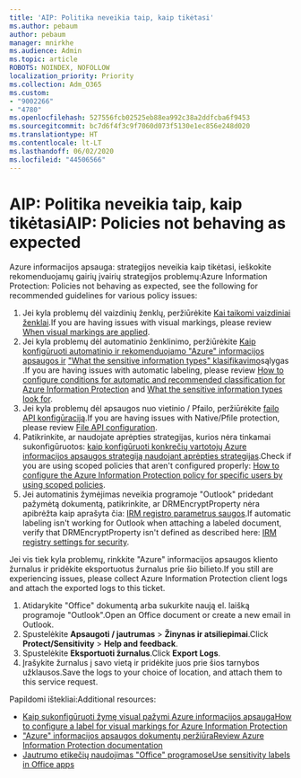 ```yaml
---
title: 'AIP: Politika neveikia taip, kaip tikėtasi'
ms.author: pebaum
author: pebaum
manager: mnirkhe
ms.audience: Admin
ms.topic: article
ROBOTS: NOINDEX, NOFOLLOW
localization_priority: Priority
ms.collection: Adm_O365
ms.custom:
- "9002266"
- "4780"
ms.openlocfilehash: 527556fcb02525eb88ea992c38a2ddfcba6f9453
ms.sourcegitcommit: bc7d6f4f3c9f7060d073f5130e1ec856e248d020
ms.translationtype: HT
ms.contentlocale: lt-LT
ms.lasthandoff: 06/02/2020
ms.locfileid: "44506566"
---
```

# <a name="aip-policies-not-behaving-as-expected"></a><span data-ttu-id="66ef2-102">AIP: Politika neveikia taip, kaip tikėtasi</span><span class="sxs-lookup"><span data-stu-id="66ef2-102">AIP: Policies not behaving as expected</span></span>

<span data-ttu-id="66ef2-103">Azure informacijos apsauga: strategijos neveikia kaip tikėtasi, ieškokite rekomenduojamų gairių įvairių strategijos problemų:</span><span class="sxs-lookup"><span data-stu-id="66ef2-103">Azure Information Protection: Policies not behaving as expected, see the following for recommended guidelines for various policy issues:</span></span>

1. <span data-ttu-id="66ef2-104">Jei kyla problemų dėl vaizdinių ženklų, peržiūrėkite [Kai taikomi vaizdiniai ženklai](https://docs.microsoft.com/azure/information-protection/configure-policy-markings#when-visual-markings-are-applied).</span><span class="sxs-lookup"><span data-stu-id="66ef2-104">If you are having issues with visual markings, please review [When visual markings are applied](https://docs.microsoft.com/azure/information-protection/configure-policy-markings#when-visual-markings-are-applied).</span></span>
2. <span data-ttu-id="66ef2-105">Jei kyla problemų dėl automatinio ženklinimo, peržiūrėkite [Kaip konfigūruoti automatinio ir rekomenduojamo "Azure" informacijos apsaugos ir](https://docs.microsoft.com/azure/information-protection/configure-policy-classification) ["What the sensitive information types" klasifikavimo](https://docs.microsoft.com/microsoft-365/compliance/sensitive-information-type-entity-definitions)sąlygas .</span><span class="sxs-lookup"><span data-stu-id="66ef2-105">If you are having issues with automatic labeling, please review [How to configure conditions for automatic and recommended classification for Azure Information Protection](https://docs.microsoft.com/azure/information-protection/configure-policy-classification) and [What the sensitive information types look for](https://docs.microsoft.com/microsoft-365/compliance/sensitive-information-type-entity-definitions).</span></span>
3. <span data-ttu-id="66ef2-106">Jei kyla problemų dėl apsaugos nuo vietinio / Pfailo, peržiūrėkite [failo API konfigūraciją](https://docs.microsoft.com/azure/information-protection/develop/file-api-configuration).</span><span class="sxs-lookup"><span data-stu-id="66ef2-106">If you are having issues with Native/Pfile protection, please review [File API configuration](https://docs.microsoft.com/azure/information-protection/develop/file-api-configuration).</span></span>
4. <span data-ttu-id="66ef2-107">Patikrinkite, ar naudojate aprėpties strategijas, kurios nėra tinkamai sukonfigūruotos: [kaip konfigūruoti konkrečių vartotojų Azure informacijos apsaugos strategiją naudojant aprėpties strategijas](https://docs.microsoft.com/azure/information-protection/configure-policy-scope).</span><span class="sxs-lookup"><span data-stu-id="66ef2-107">Check if you are using scoped policies that aren't configured properly: [How to configure the Azure Information Protection policy for specific users by using scoped policies](https://docs.microsoft.com/azure/information-protection/configure-policy-scope).</span></span>
5. <span data-ttu-id="66ef2-108">Jei automatinis žymėjimas neveikia programoje "Outlook" pridedant pažymėtą dokumentą, patikrinkite, ar DRMEncryptProperty nėra apibrėžta kaip aprašyta čia: [IRM registro parametrus saugos](https://docs.microsoft.com/deployoffice/security/protect-sensitive-messages-and-documents-by-using-irm-in-office#office-2016-irm-registry-key-options).</span><span class="sxs-lookup"><span data-stu-id="66ef2-108">If automatic labeling isn't working for Outlook when attaching a labeled document, verify that DRMEncryptProperty isn't defined as described here: [IRM registry settings for security](https://docs.microsoft.com/deployoffice/security/protect-sensitive-messages-and-documents-by-using-irm-in-office#office-2016-irm-registry-key-options).</span></span>

<span data-ttu-id="66ef2-109">Jei vis tiek kyla problemų, rinkkite "Azure" informacijos apsaugos kliento žurnalus ir pridėkite eksportuotus žurnalus prie šio bilieto.</span><span class="sxs-lookup"><span data-stu-id="66ef2-109">If you still are experiencing issues, please collect Azure Information Protection client logs and attach the exported logs to this ticket.</span></span>

1. <span data-ttu-id="66ef2-110">Atidarykite "Office" dokumentą arba sukurkite naują el. laišką programoje "Outlook".</span><span class="sxs-lookup"><span data-stu-id="66ef2-110">Open an Office document or create a new email in Outlook.</span></span>
2. <span data-ttu-id="66ef2-111">Spustelėkite **Apsaugoti / jautrumas**  >  **Žinynas ir atsiliepimai**.</span><span class="sxs-lookup"><span data-stu-id="66ef2-111">Click **Protect/Sensitivity** > **Help and feedback**.</span></span>
3. <span data-ttu-id="66ef2-112">Spustelėkite **Eksportuoti žurnalus**.</span><span class="sxs-lookup"><span data-stu-id="66ef2-112">Click **Export Logs**.</span></span>
4. <span data-ttu-id="66ef2-113">Įrašykite žurnalus į savo vietą ir pridėkite juos prie šios tarnybos užklausos.</span><span class="sxs-lookup"><span data-stu-id="66ef2-113">Save the logs to your choice of location, and attach them to this service request.</span></span>

<span data-ttu-id="66ef2-114">Papildomi ištekliai:</span><span class="sxs-lookup"><span data-stu-id="66ef2-114">Additional resources:</span></span>

- [<span data-ttu-id="66ef2-115">Kaip sukonfigūruoti žymę visual pažymi Azure informacijos apsauga</span><span class="sxs-lookup"><span data-stu-id="66ef2-115">How to configure a label for visual markings for Azure Information Protection</span></span>](https://docs.microsoft.com/azure/information-protection/configure-policy-markings)
- [<span data-ttu-id="66ef2-116">"Azure" informacijos apsaugos dokumentų peržiūra</span><span class="sxs-lookup"><span data-stu-id="66ef2-116">Review Azure Information Protection documentation</span></span>](https://docs.microsoft.com/azure/information-protection/what-is-information-protection)
- [<span data-ttu-id="66ef2-117">Jautrumo etikečių naudojimas "Office" programose</span><span class="sxs-lookup"><span data-stu-id="66ef2-117">Use sensitivity labels in Office apps</span></span>](https://docs.microsoft.com/microsoft-365/compliance/sensitivity-labels-office-apps)

